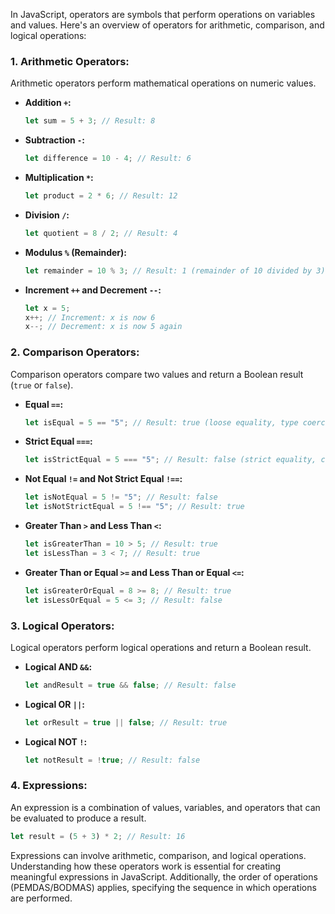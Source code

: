 In JavaScript, operators are symbols that perform operations on variables and values. Here's an overview of operators for arithmetic, comparison, and logical operations:

### **1. Arithmetic Operators:**

Arithmetic operators perform mathematical operations on numeric values.

- **Addition `+`:**
  ```javascript
  let sum = 5 + 3; // Result: 8
  ```

- **Subtraction `-`:**
  ```javascript
  let difference = 10 - 4; // Result: 6
  ```

- **Multiplication `*`:**
  ```javascript
  let product = 2 * 6; // Result: 12
  ```

- **Division `/`:**
  ```javascript
  let quotient = 8 / 2; // Result: 4
  ```

- **Modulus `%` (Remainder):**
  ```javascript
  let remainder = 10 % 3; // Result: 1 (remainder of 10 divided by 3)
  ```

- **Increment `++` and Decrement `--`:**
  ```javascript
  let x = 5;
  x++; // Increment: x is now 6
  x--; // Decrement: x is now 5 again
  ```

### **2. Comparison Operators:**

Comparison operators compare two values and return a Boolean result (`true` or `false`).

- **Equal `==`:**
  ```javascript
  let isEqual = 5 == "5"; // Result: true (loose equality, type coercion)
  ```

- **Strict Equal `===`:**
  ```javascript
  let isStrictEqual = 5 === "5"; // Result: false (strict equality, checks both value and type)
  ```

- **Not Equal `!=` and Not Strict Equal `!==`:**
  ```javascript
  let isNotEqual = 5 != "5"; // Result: false
  let isNotStrictEqual = 5 !== "5"; // Result: true
  ```

- **Greater Than `>` and Less Than `<`:**
  ```javascript
  let isGreaterThan = 10 > 5; // Result: true
  let isLessThan = 3 < 7; // Result: true
  ```

- **Greater Than or Equal `>=` and Less Than or Equal `<=`:**
  ```javascript
  let isGreaterOrEqual = 8 >= 8; // Result: true
  let isLessOrEqual = 5 <= 3; // Result: false
  ```

### **3. Logical Operators:**

Logical operators perform logical operations and return a Boolean result.

- **Logical AND `&&`:**
  ```javascript
  let andResult = true && false; // Result: false
  ```

- **Logical OR `||`:**
  ```javascript
  let orResult = true || false; // Result: true
  ```

- **Logical NOT `!`:**
  ```javascript
  let notResult = !true; // Result: false
  ```

### **4. Expressions:**

An expression is a combination of values, variables, and operators that can be evaluated to produce a result.

```javascript
let result = (5 + 3) * 2; // Result: 16
```

Expressions can involve arithmetic, comparison, and logical operations. Understanding how these operators work is essential for creating meaningful expressions in JavaScript. Additionally, the order of operations (PEMDAS/BODMAS) applies, specifying the sequence in which operations are performed.